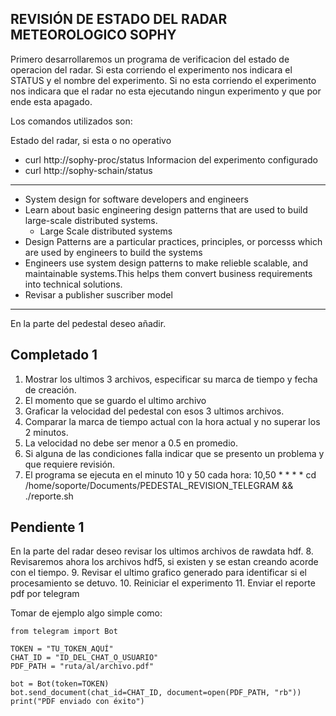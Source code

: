 **REVISIÓN DE ESTADO DEL RADAR METEOROLOGICO SOPHY**
---

Primero desarrollaremos un programa de verificacion del estado de operacion del radar.
Si esta corriendo el experimento nos indicara el STATUS y el nombre del experimento.
Si no esta corriendo el experimento nos indicara que el radar no esta ejecutando ningun experimento y que por ende esta apagado.

Los comandos utilizados son:

Estado del radar, si esta o no operativo
* curl http://sophy-proc/status
Informacion del experimento configurado
* curl http://sophy-schain/status

---
* System design for software developers and engineers
* Learn about basic engineering design patterns that are used to build large-scale distributed systems.
    *   Large Scale distributed systems
* Design Patterns are a particular practices, principles, or porcesss which are used by engineers to build the systems
* Engineers use system design patterns to make relieble scalable, and maintainable systems.This helps them convert business requirements into technical solutions.
* Revisar a publisher suscriber model
---

En la parte del pedestal deseo añadir.

**Completado 1**
---
1. Mostrar los ultimos 3 archivos, especificar su marca de tiempo y fecha de creación.
2. El momento que se guardo el ultimo archivo
3. Graficar la velocidad del pedestal con esos 3 ultimos archivos.
4. Comparar la marca de tiempo actual con la hora actual y no superar los 2 minutos.
5. La velocidad no debe ser menor a 0.5 en promedio.
6. Si alguna de las condiciones falla indicar que se presento un problema y que requiere revisión.
7. El programa se ejecuta en el minuto 10 y 50 cada hora:
     10,50 * * * * cd /home/soporte/Documents/PEDESTAL_REVISION_TELEGRAM && ./reporte.sh


**Pendiente 1**
---
En la parte del radar deseo revisar los ultimos archivos de rawdata hdf.
8. Revisaremos ahora los archivos hdf5, si existen y se estan creando acorde con el tiempo.
9. Revisar el ultimo grafico generado para identificar si el procesamiento se detuvo.
10. Reiniciar el experimento 
11. Enviar el reporte pdf por telegram

Tomar de ejemplo algo simple como:
```
from telegram import Bot

TOKEN = "TU_TOKEN_AQUÍ"
CHAT_ID = "ID_DEL_CHAT_O_USUARIO"
PDF_PATH = "ruta/al/archivo.pdf"

bot = Bot(token=TOKEN)
bot.send_document(chat_id=CHAT_ID, document=open(PDF_PATH, "rb"))
print("PDF enviado con éxito")
```